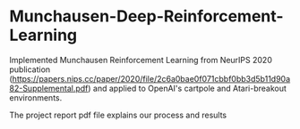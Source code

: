 # Munchausen-Deep-Reinforcement-Learning
Implemented Munchausen Reinforcement Learning from NeurIPS 2020 publication (https://papers.nips.cc/paper/2020/file/2c6a0bae0f071cbbf0bb3d5b11d90a82-Supplemental.pdf) and applied to OpenAI's cartpole and Atari-breakout environments. 

The project report pdf file explains our process and results
